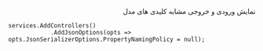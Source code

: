 <p dir="rtl">
نمایش ورودی و خروجی مشابه کلیدی های مدل
</p>

```
services.AddControllers()
            .AddJsonOptions(opts => opts.JsonSerializerOptions.PropertyNamingPolicy = null);
```
